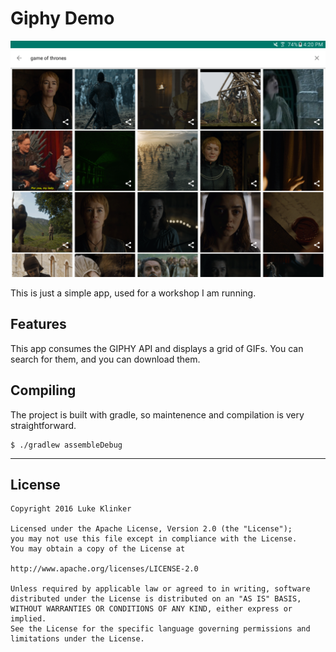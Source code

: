 # Giphy Demo

![Screenshot](preview_2.png)

This is just a simple app, used for a workshop I am running.

## Features

This app consumes the GIPHY API and displays a grid of GIFs. You can search for them, and you can download them.

## Compiling

The project is built with gradle, so maintenence and compilation is very straightforward. 

```
$ ./gradlew assembleDebug
```

---

## License

```
Copyright 2016 Luke Klinker

Licensed under the Apache License, Version 2.0 (the "License");
you may not use this file except in compliance with the License.
You may obtain a copy of the License at

http://www.apache.org/licenses/LICENSE-2.0

Unless required by applicable law or agreed to in writing, software
distributed under the License is distributed on an "AS IS" BASIS,
WITHOUT WARRANTIES OR CONDITIONS OF ANY KIND, either express or implied.
See the License for the specific language governing permissions and
limitations under the License.
```
